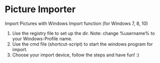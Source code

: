 # Picture Importer
Import Pictures with Windows Import function (for Windows 7, 8, 10)

1. Use the registry file to set up the dir. Note: change %username% to your Windows-Profile name.
2. Use the cmd file (shortcut-script) to start the windows program for import. 
3. Choose your import device, follow the steps and have fun! :)
